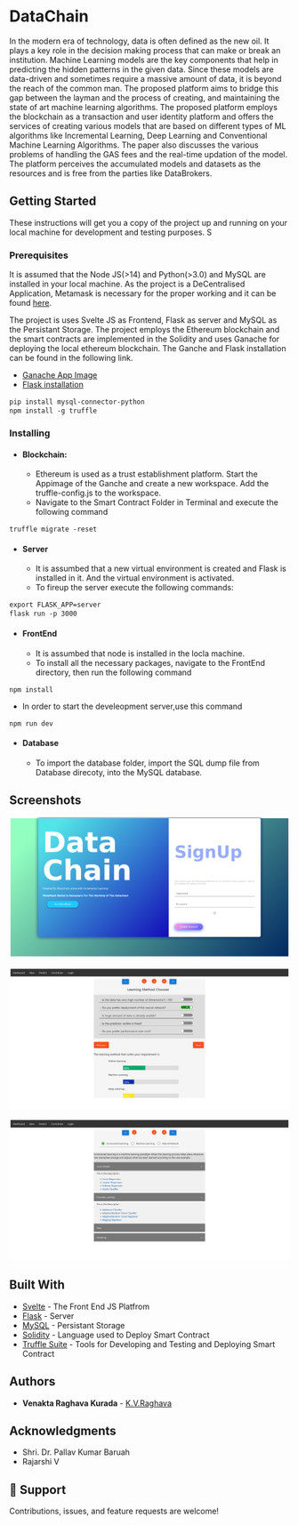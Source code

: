 # DataChain

In the modern era of technology, data is often defined as the new oil. It plays a key role
in the decision making process that can make or break an institution. Machine Learning
models are the key components that help in predicting the hidden patterns in the given
data. Since these models are data-driven and sometimes require a massive amount of
data, it is beyond the reach of the common man. The proposed platform aims to bridge
this gap between the layman and the process of creating, and maintaining the state of
art machine learning algorithms. The proposed platform employs the blockchain as a
transaction and user identity platform and offers the services of creating various models
that are based on different types of ML algorithms like Incremental Learning, Deep
Learning and Conventional Machine Learning Algorithms. The paper also discusses the
various problems of handling the GAS fees and the real-time updation of the model. The
platform perceives the accumulated models and datasets as the resources and is free
from the parties like DataBrokers.

## Getting Started

These instructions will get you a copy of the project up and running on your local machine for development and testing purposes. S
### Prerequisites
It is assumed that the Node JS(>14) and Python(>3.0) and MySQL are installed in your local machine.
As the project is a DeCentralised Application, Metamask is necessary for the proper working and it can be found [here](https://metamask.io/).

The project is uses Svelte JS as Frontend, Flask as server and MySQL as the Persistant Storage. The project employs the Ethereum blockchain and the smart contracts are implemented in the Solidity and uses Ganache for deploying the local ethereum blockchain. The Ganche and Flask installation can be found in the following link.

* [Ganache App Image](https://trufflesuite.com/ganache/)
* [Flask installation](https://flask.palletsprojects.com/en/2.1.x/installation/)

```
pip install mysql-connector-python 
npm install -g truffle
```

### Installing

* #### Blockchain:
  * Ethereum is used as a trust establishment platform. Start the Appimage of the Ganche and create a new workspace. Add the truffle-config.js to the workspace.
  * Navigate to the Smart Contract Folder in Terminal and execute the following command

```
truffle migrate -reset
```
* #### Server
  * It is assumbed that a new virtual environment is created and Flask is installed in it. And the virtual environment is activated.
  * To fireup the server execute the following commands:

```
export FLASK_APP=server
flask run -p 3000
```

* #### FrontEnd
  * It is assumbed that node is installed in the locla machine.
  * To install all the necessary packages, navigate to the FrontEnd directory, then run the following command

```
npm install
```
 * In order to start the develeopment server,use this command
 ```
npm run dev
```
* #### Database
  * To import the database folder, import the SQL dump file from Database direcoty, into the MySQL database.



## Screenshots

![](/DataChain/screenshots/1.png)

![](/DataChain/screenshots/2.png)

![](/DataChain/screenshots/3.png)



## Built With

* [Svelte](https://svelte.dev/) - The Front End JS Platfrom
* [Flask](https://flask.palletsprojects.com/en/2.1.x/) - Server 
* [MySQL](https://www.mysql.com/) - Persistant Storage
* [Solidity](https://soliditylang.org/) - Language used to Deploy Smart Contract
* [Truffle Suite](https://trufflesuite.com/) - Tools for Developing and Testing and Deploying Smart Contract


## Authors

* **Venakta Raghava Kurada**  - [K.V.Raghava](https://github.com/R9512)

## Acknowledgments

* Shri. Dr. Pallav Kumar Baruah
* Rajarshi V


## 🤝 Support
Contributions, issues, and feature requests are welcome!
